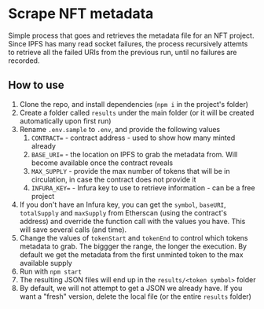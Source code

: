 # Scrape NFT metadata

Simple process that goes and retrieves the metadata file for an NFT project.
Since IPFS has many read socket failures, the process recursively attemts to retrieve all the failed URIs from the previous run, until no failures are recorded.

## How to use

1. Clone the repo, and install dependencies (`npm i` in the project's folder)
1. Create a folder called `results` under the main folder (or it will be created automatically upon first run)
1. Rename `.env.sample` to `.env`, and provide the following values
    1. `CONTRACT=` - contract address - used to show how many minted already
    1. `BASE_URI=` - the location on IPFS to grab the metadata from. Will become available once the contract reveals
    1. `MAX_SUPPLY` - provide the max number of tokens that will be in circulation, in case the contract does not provide it
    1. `INFURA_KEY=` - Infura key to use to retrieve information - can be a free project
1. If you don't have an Infura key, you can get the `symbol`, `baseURI`, `totalSupply` and `maxSupply` from Etherscan (using the contract's address) and override the function call with the values you have. This will save several calls (and time).
1. Change the values of `tokenStart` and `tokenEnd` to control which tokens metadata to grab. The biggger the range, the longer the execution. By default we get the metadata from the first unminted token to the max available supply
1. Run with `npm start`
1. The resulting JSON files will end up in the `results/<token symbol>` folder
1. By default, we will not attempt to get a JSON we already have. If you want a "fresh" version, delete the local file (or the entire `results` folder)
